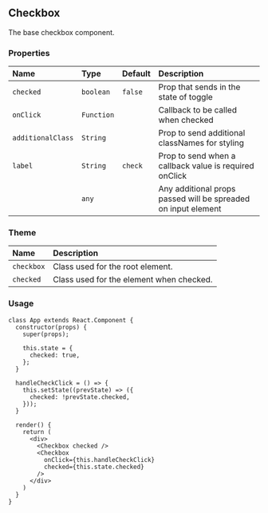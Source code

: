 ## Checkbox

The base checkbox component.

### Properties
| Name | Type | Default | Description |
|:-----|:-----|:-----|:-----|
| `checked` | `boolean` | `false` | Prop that sends in the state of toggle |
| `onClick` | `Function` | &nbsp; | Callback to be called when checked |
| `additionalClass` | `String` | &nbsp; | Prop to send additional classNames for styling |
| `label` | `String` | `check` | Prop to send when a callback value is required onClick |
| &nbsp; | `any` | &nbsp; | Any additional props passed will be spreaded on input element |


### Theme

| Name     | Description|
|:---------|:-----------|
| `checkbox`   | Class used for the root element.|
| `checked`   | Class used for the element when checked.|

### Usage
```
class App extends React.Component {
  constructor(props) {
    super(props);

    this.state = {
      checked: true,
    };
  }

  handleCheckClick = () => {
    this.setState((prevState) => ({
      checked: !prevState.checked,
    }));
  }

  render() {
    return (
      <div>
        <Checkbox checked />
        <Checkbox
          onClick={this.handleCheckClick}
          checked={this.state.checked}
        />
      </div>
    )
  }
}
```